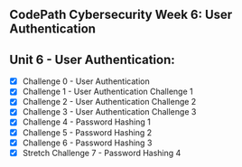 ## CodePath Cybersecurity Week 6: User Authentication

## Unit 6 - User Authentication:
- [x] Challenge 0 - User Authentication
- [x] Challenge 1 - User Authentication Challenge 1
- [x] Challenge 2 - User Authentication Challenge 2
- [x] Challenge 3 - User Authentication Challenge 3
- [x] Challenge 4 - Password Hashing 1
- [x] Challenge 5 - Password Hashing 2
- [x] Challenge 6 - Password Hashing 3
- [x] Stretch Challenge 7 - Password Hashing 4

